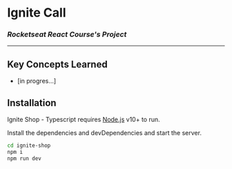 # Ignite Call

### _Rocketseat React Course's Project_

---

## Key Concepts Learned

- [in progres...]

## Installation

Ignite Shop - Typescript requires [Node.js](https://nodejs.org/) v10+ to run.

Install the dependencies and devDependencies and start the server.

```sh
cd ignite-shop
npm i
npm run dev
```